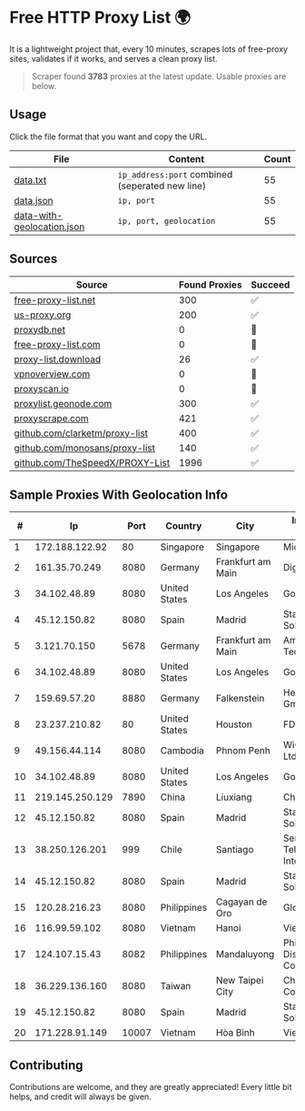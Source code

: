 
# Free HTTP Proxy List 🌍

It is a lightweight project that, every 10 minutes, scrapes lots of free-proxy sites, validates if it works, and serves a clean proxy list.


> Scraper found **3783** proxies at the latest update. Usable proxies are below.

## Usage

Click the file format that you want and copy the URL.


|File|Content|Count|
|----|-------|-----|
|[data.txt](https://raw.githubusercontent.com/themiralay/Proxy-List-World/master/data.txt)|`ip_address:port` combined (seperated new line)|55|
|[data.json](https://raw.githubusercontent.com/themiralay/Proxy-List-World/master/data.json)|`ip, port`|55|
|[data-with-geolocation.json](https://raw.githubusercontent.com/themiralay/Proxy-List-World/master/data-with-geolocation.json)|`ip, port, geolocation`|55|

## Sources

|Source|Found Proxies|Succeed|
|------|-------------|-------|
|[free-proxy-list.net](https://free-proxy-list.net)|300|✅|
|[us-proxy.org](https://www.us-proxy.org)|200|✅|
|[proxydb.net](http://proxydb.net)|0|🚫|
|[free-proxy-list.com](https://free-proxy-list.com/?page=&port=&type%5B%5D=http&type%5B%5D=https&up_time=0&search=Search)|0|🚫|
|[proxy-list.download](https://www.proxy-list.download/HTTP)|26|✅|
|[vpnoverview.com](https://vpnoverview.com/privacy/anonymous-browsing/free-proxy-servers)|0|🚫|
|[proxyscan.io](https://www.proxyscan.io)|0|🚫|
|[proxylist.geonode.com](https://proxylist.geonode.com/api/proxy-list?limit=300&page=1&sort_by=lastChecked&sort_type=desc&protocols=http,https)|300|✅|
|[proxyscrape.com](https://api.proxyscrape.com/v2/?request=displayproxies&protocol=http&timeout=10000&country=all&ssl=all&anonymity=all)|421|✅|
|[github.com/clarketm/proxy-list](https://raw.githubusercontent.com/clarketm/proxy-list/master/proxy-list-raw.txt)|400|✅|
|[github.com/monosans/proxy-list](https://raw.githubusercontent.com/monosans/proxy-list/main/proxies/http.txt)|140|✅|
|[github.com/TheSpeedX/PROXY-List](https://raw.githubusercontent.com/TheSpeedX/PROXY-List/master/http.txt)|1996|✅|


## Sample Proxies With Geolocation Info

|#|Ip|Port|Country|City|Internet Service Provider|
|-|--|----|-------|----|-------------------------|
|1|172.188.122.92|80|Singapore|Singapore|Microsoft|
|2|161.35.70.249|8080|Germany|Frankfurt am Main|DigitalOcean, LLC|
|3|34.102.48.89|8080|United States|Los Angeles|Google LLC|
|4|45.12.150.82|8080|Spain|Madrid|Stark Industries Solutions LTD|
|5|3.121.70.150|5678|Germany|Frankfurt am Main|Amazon Technologies Inc.|
|6|34.102.48.89|8080|United States|Los Angeles|Google LLC|
|7|159.69.57.20|8880|Germany|Falkenstein|Hetzner Online GmbH|
|8|23.237.210.82|80|United States|Houston|FDCservers.net|
|9|49.156.44.114|8080|Cambodia|Phnom Penh|WiCAM Corporation Ltd|
|10|34.102.48.89|8080|United States|Los Angeles|Google LLC|
|11|219.145.250.129|7890|China|Liuxiang|Chinanet|
|12|45.12.150.82|8080|Spain|Madrid|Stark Industries Solutions LTD|
|13|38.250.126.201|999|Chile|Santiago|Servicios De Telecomunicaciones Intercable Ltda.|
|14|45.12.150.82|8080|Spain|Madrid|Stark Industries Solutions LTD|
|15|120.28.216.23|8080|Philippines|Cagayan de Oro|Globe Telecom|
|16|116.99.59.102|8080|Vietnam|Hanoi|Viettel Group|
|17|124.107.15.43|8082|Philippines|Mandaluyong|Philippine Long Distance Telephone Co.|
|18|36.229.136.160|8080|Taiwan|New Taipei City|Chunghwa Telecom Co., Ltd.|
|19|45.12.150.82|8080|Spain|Madrid|Stark Industries Solutions LTD|
|20|171.228.91.149|10007|Vietnam|Hòa Bình|Viettel Corporation|



## Contributing

Contributions are welcome, and they are greatly appreciated! Every
little bit helps, and credit will always be given.

